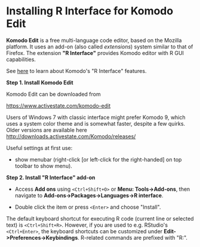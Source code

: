 Installing R Interface for Komodo Edit
======

**Komodo Edit** is a free multi-language code editor, based on the Mozilla platform. 
It uses an add-on (also called *extensions*) system similar to that of Firefox.
The extension **"R Interface"** provides Komodo editor with R GUI capabilities.

See [here](../README.md) to learn about Komodo's "R Interface" features.

__Step 1. Install Komodo Edit__

Komodo Edit can be downloaded from

<https://www.activestate.com/komodo-edit>

Users of Windows 7 with classic interface might prefer Komodo 9, which uses a 
system color theme and is somewhat faster, despite a few quirks. Older versions 
are available here <http://downloads.activestate.com/Komodo/releases/>

Useful settings at first use:

- show menubar (right-click \[or left-click for the right-handed\] on top toolbar to 
  show menu).
  
  
__Step 2. Install "R Interface" add-on__

* Access **Add ons** using `<Ctrl+Shift+O>` or **Menu: Tools->Add-ons**, then 
navigate to **Add-ons->Packages->Languages->R interface**.

* Double click the item or press `<Enter>` and choose "Install".

The default keyboard shortcut for executing R code (current line or selected 
text) is `<Ctrl+Shift+R>`. However, if you are used to e.g. RStudio's 
`<Ctrl+Enter>`, the keyboard shortcuts can be customized under 
**Edit->Preferences->Keybindings**. R-related commands 
are prefixed with "R:".
